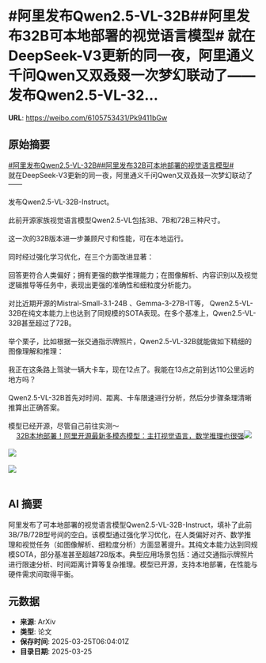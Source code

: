 # #阿里发布Qwen2.5-VL-32B##阿里发布32B可本地部署的视觉语言模型# 就在DeepSeek-V3更新的同一夜，阿里通义千问Qwen又双叒叕一次梦幻联动了——发布Qwen2.5-VL-32...

**URL**: https://weibo.com/6105753431/Pk9411bGw

## 原始摘要

<a href="https://m.weibo.cn/search?containerid=231522type%3D1%26t%3D10%26q%3D%23%E9%98%BF%E9%87%8C%E5%8F%91%E5%B8%83Qwen2.5-VL-32B%23&amp;extparam=%23%E9%98%BF%E9%87%8C%E5%8F%91%E5%B8%83Qwen2.5-VL-32B%23" data-hide=""><span class="surl-text">#阿里发布Qwen2.5-VL-32B#</span></a><a href="https://m.weibo.cn/search?containerid=231522type%3D1%26t%3D10%26q%3D%23%E9%98%BF%E9%87%8C%E5%8F%91%E5%B8%8332B%E5%8F%AF%E6%9C%AC%E5%9C%B0%E9%83%A8%E7%BD%B2%E7%9A%84%E8%A7%86%E8%A7%89%E8%AF%AD%E8%A8%80%E6%A8%A1%E5%9E%8B%23&amp;extparam=%23%E9%98%BF%E9%87%8C%E5%8F%91%E5%B8%8332B%E5%8F%AF%E6%9C%AC%E5%9C%B0%E9%83%A8%E7%BD%B2%E7%9A%84%E8%A7%86%E8%A7%89%E8%AF%AD%E8%A8%80%E6%A8%A1%E5%9E%8B%23" data-hide=""><span class="surl-text">#阿里发布32B可本地部署的视觉语言模型#</span></a> <br>就在DeepSeek-V3更新的同一夜，阿里通义千问Qwen又双叒叕一次梦幻联动了——<br><br>发布Qwen2.5-VL-32B-Instruct。<br><br>此前开源家族视觉语言模型Qwen2.5-VL包括3B、7B和72B三种尺寸。<br><br>这一次的32B版本进一步兼顾尺寸和性能，可在本地运行。<br><br>同时经过强化学习优化，在三个方面改进显著：<br><br>回答更符合人类偏好；拥有更强的数学推理能力；在图像解析、内容识别以及视觉逻辑推导等任务中，表现出更强的准确性和细粒度分析能力。<br><br>对比近期开源的Mistral-Small-3.1-24B 、Gemma-3-27B-IT等， Qwen2.5-VL-32B在纯文本能力上也达到了同规模的SOTA表现。在多个基准上，Qwen2.5-VL-32B甚至超过了72B。<br><br>举个栗子，比如根据一张交通指示牌照片，Qwen2.5-VL-32B就能做如下精细的图像理解和推理：<br><br>我正在这条路上驾驶一辆大卡车，现在12点了。我能在13点之前到达110公里远的地方吗？<br><br>Qwen2.5-VL-32B首先对时间、距离、卡车限速进行分析，然后分步骤条理清晰推算出正确答案。<br><br>模型已经开源，尽管自己前往实测～<br><a href="https://weibo.cn/sinaurl?u=https%3A%2F%2Fmp.weixin.qq.com%2Fs%2FvbMm5HAiqc-GpM1yuYas7w" data-hide=""><span class="url-icon"><img style="width: 1rem;height: 1rem" src="https://h5.sinaimg.cn/upload/2015/09/25/3/timeline_card_small_web_default.png" referrerpolicy="no-referrer"></span><span class="surl-text">32B本地部署！阿里开源最新多模态模型：主打视觉语言，数学推理也很强</span></a><img style="" src="https://tvax4.sinaimg.cn/large/006Fd7o3ly1hzsycmt1l6j30u01297h6.jpg" referrerpolicy="no-referrer"><br><br><img style="" src="https://tvax3.sinaimg.cn/large/006Fd7o3ly1hzsycqostdj30u00i4dq0.jpg" referrerpolicy="no-referrer"><br><br><img style="" src="https://tvax1.sinaimg.cn/large/006Fd7o3ly1hzsycuvza1j30u010iq8l.jpg" referrerpolicy="no-referrer"><br><br>

## AI 摘要

阿里发布了可本地部署的视觉语言模型Qwen2.5-VL-32B-Instruct，填补了此前3B/7B/72B型号间的空白。该模型通过强化学习优化，在人类偏好对齐、数学推理和视觉任务（如图像解析、细粒度分析）方面显著提升。其纯文本能力达到同规模SOTA，部分基准甚至超越72B版本。典型应用场景包括：通过交通指示牌照片进行限速分析、时间距离计算等复杂推理。模型已开源，支持本地部署，在性能与硬件需求间取得平衡。

## 元数据

- **来源**: ArXiv
- **类型**: 论文
- **保存时间**: 2025-03-25T06:04:01Z
- **目录日期**: 2025-03-25
